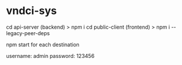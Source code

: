 # vndci-sys

cd api-server (backend) > npm i
cd public-client (frontend) > npm i --legacy-peer-deps


npm start for each destination 

username: admin
password: 123456
